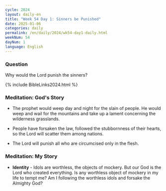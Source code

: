 ```yaml
---
cycle: 2024
layout: daily-en
title: "Week 54 Day 1: Sinners be Punished"
date: 2025-01-06
categories: daily
permalink: /en/daily/2024/wk54-day1-daily.html
weekNum: 54
dayNum: 1
language: English
---
```


### Question     
Why would the Lord punish the sinners?

{% include BibleLinks2024.html %} 

### Meditation: God's Story   
+ The prophet would weep day and night for the slain of people. He would weep and wail for the mountains and take up a lament concerning the wilderness grasslands. 

+ People have forsaken the law, followed the stubbornness of their hearts, so the Lord will scatter them among nations. 

+ The Lord will punish all who are circumcised only in the flesh. 

### Meditation: My Story   
+ **Identity** - Idols are worthless, the objects of mockery. But our God is the Lord who created everything. Is any worthless object of mockery in my life to tempt me? Am I following the worthless idols and forsake the Almighty God? 
